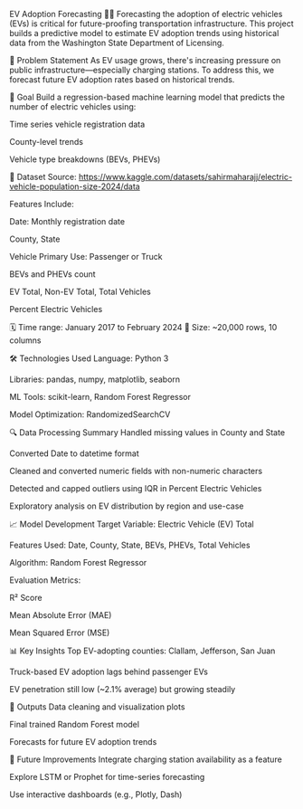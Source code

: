 EV Adoption Forecasting 🚗🔋
Forecasting the adoption of electric vehicles (EVs) is critical for future-proofing transportation infrastructure. This project builds a predictive model to estimate EV adoption trends using historical data from the Washington State Department of Licensing.

📌 Problem Statement
As EV usage grows, there's increasing pressure on public infrastructure—especially charging stations. To address this, we forecast future EV adoption rates based on historical trends.

🎯 Goal
Build a regression-based machine learning model that predicts the number of electric vehicles using:

Time series vehicle registration data

County-level trends

Vehicle type breakdowns (BEVs, PHEVs)

📂 Dataset
Source: https://www.kaggle.com/datasets/sahirmaharajj/electric-vehicle-population-size-2024/data

Features Include:

Date: Monthly registration date

County, State

Vehicle Primary Use: Passenger or Truck

BEVs and PHEVs count

EV Total, Non-EV Total, Total Vehicles

Percent Electric Vehicles

🗓️ Time range: January 2017 to February 2024
🧾 Size: ~20,000 rows, 10 columns

🛠️ Technologies Used
Language: Python 3

Libraries: pandas, numpy, matplotlib, seaborn

ML Tools: scikit-learn, Random Forest Regressor

Model Optimization: RandomizedSearchCV

🔍 Data Processing Summary
Handled missing values in County and State

Converted Date to datetime format

Cleaned and converted numeric fields with non-numeric characters

Detected and capped outliers using IQR in Percent Electric Vehicles

Exploratory analysis on EV distribution by region and use-case

📈 Model Development
Target Variable: Electric Vehicle (EV) Total

Features Used: Date, County, State, BEVs, PHEVs, Total Vehicles

Algorithm: Random Forest Regressor

Evaluation Metrics:

R² Score

Mean Absolute Error (MAE)

Mean Squared Error (MSE)

📊 Key Insights
Top EV-adopting counties: Clallam, Jefferson, San Juan

Truck-based EV adoption lags behind passenger EVs

EV penetration still low (~2.1% average) but growing steadily

📎 Outputs
Data cleaning and visualization plots

Final trained Random Forest model

Forecasts for future EV adoption trends

🚀 Future Improvements
Integrate charging station availability as a feature

Explore LSTM or Prophet for time-series forecasting

Use interactive dashboards (e.g., Plotly, Dash)

